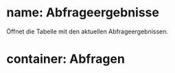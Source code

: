 ﻿# name: Abfrageergebnisse

Öffnet die Tabelle mit den aktuellen Abfrageergebnissen.

# container: Abfragen
